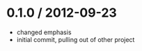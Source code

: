 
0.1.0 / 2012-09-23
==================

  * changed emphasis
  * initial commit, pulling out of other project
